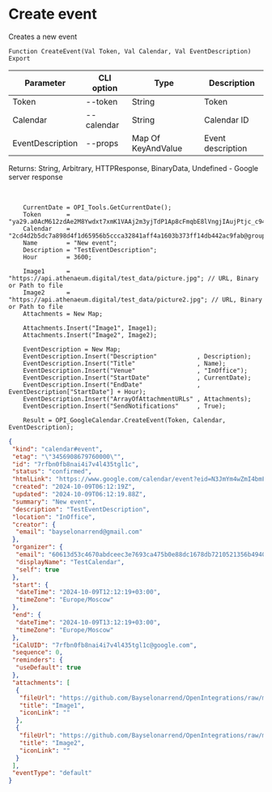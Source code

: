 ﻿---
sidebar_position: 4
---

# Create event
 Creates a new event



`Function CreateEvent(Val Token, Val Calendar, Val EventDescription) Export`

  | Parameter | CLI option | Type | Description |
  |-|-|-|-|
  | Token | --token | String | Token |
  | Calendar | --calendar | String | Calendar ID |
  | EventDescription | --props | Map Of KeyAndValue | Event description |

  
  Returns:  String, Arbitrary, HTTPResponse, BinaryData, Undefined - Google server response

<br/>




```bsl title="Code example"
    CurrentDate = OPI_Tools.GetCurrentDate();
    Token       = "ya29.a0AcM612zdAe2M8Ywdxt7xmK1VAAj2m3yjTdP1Ap8cFmqbE8lVngjIAujPtjc_c94MCuKNLfn7MSssBd6NfMXDQDrHMUv7Fgjp7cjuXk68n...";
    Calendar    = "2cd4d2b5dc7a898d4f1d65956b5ccca32841aff4a1603b373ff14db442ac9fab@group.calendar.google.com";
    Name        = "New event";
    Description = "TestEventDescription";
    Hour        = 3600;

    Image1      = "https://api.athenaeum.digital/test_data/picture.jpg"; // URL, Binary or Path to file
    Image2      = "https://api.athenaeum.digital/test_data/picture2.jpg"; // URL, Binary or Path to file
    Attachments = New Map;

    Attachments.Insert("Image1", Image1);
    Attachments.Insert("Image2", Image2);

    EventDescription = New Map;
    EventDescription.Insert("Description"           , Description);
    EventDescription.Insert("Title"                 , Name);
    EventDescription.Insert("Venue"                 , "InOffice");
    EventDescription.Insert("StartDate"             , CurrentDate);
    EventDescription.Insert("EndDate"               , EventDescription["StartDate"] + Hour);
    EventDescription.Insert("ArrayOfAttachmentURLs" , Attachments);
    EventDescription.Insert("SendNotifications"     , True);

    Result = OPI_GoogleCalendar.CreateEvent(Token, Calendar, EventDescription);
```
 



```json title="Result"
{
 "kind": "calendar#event",
 "etag": "\"3456908679760000\"",
 "id": "7rfbn0fb8nai4i7v4l435tgl1c",
 "status": "confirmed",
 "htmlLink": "https://www.google.com/calendar/event?eid=N3JmYm4wZmI4bmFpNGk3djRsNDM1dGdsMWMgNjA2MTNkNTNjNDY3MGFiZGNlZWMzZTc2OTNjYTQ3NWIwZTg4ZGMxNjc4ZGI3MjEwNTIxMzU2YjQ5NDBhNjE0OEBn",
 "created": "2024-10-09T06:12:19Z",
 "updated": "2024-10-09T06:12:19.88Z",
 "summary": "New event",
 "description": "TestEventDescription",
 "location": "InOffice",
 "creator": {
  "email": "bayselonarrend@gmail.com"
 },
 "organizer": {
  "email": "60613d53c4670abdceec3e7693ca475b0e88dc1678db7210521356b4940a6148@group.calendar.google.com",
  "displayName": "TestCalendar",
  "self": true
 },
 "start": {
  "dateTime": "2024-10-09T12:12:19+03:00",
  "timeZone": "Europe/Moscow"
 },
 "end": {
  "dateTime": "2024-10-09T13:12:19+03:00",
  "timeZone": "Europe/Moscow"
 },
 "iCalUID": "7rfbn0fb8nai4i7v4l435tgl1c@google.com",
 "sequence": 0,
 "reminders": {
  "useDefault": true
 },
 "attachments": [
  {
   "fileUrl": "https://github.com/Bayselonarrend/OpenIntegrations/raw/main/service/test_data/picture.jpg",
   "title": "Image1",
   "iconLink": ""
  },
  {
   "fileUrl": "https://github.com/Bayselonarrend/OpenIntegrations/raw/main/service/test_data/picture2.jpg",
   "title": "Image2",
   "iconLink": ""
  }
 ],
 "eventType": "default"
}
```
